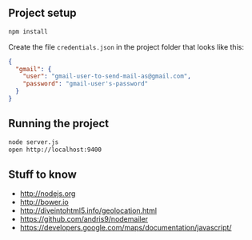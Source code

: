 
## Project setup

```bash
npm install
```

Create the file `credentials.json` in the project folder that looks like this:

```json
{
  "gmail": {
    "user": "gmail-user-to-send-mail-as@gmail.com",
    "password": "gmail-user's-password"
  }
}
```

## Running the project

```bash
node server.js
open http://localhost:9400
```

## Stuff to know

 - http://nodejs.org
 - http://bower.io
 - http://diveintohtml5.info/geolocation.html
 - https://github.com/andris9/nodemailer
 - https://developers.google.com/maps/documentation/javascript/
